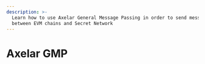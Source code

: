 ```yaml
---
description: >-
  Learn how to use Axelar General Message Passing in order to send messages
  between EVM chains and Secret Network
---
```


# Axelar GMP

